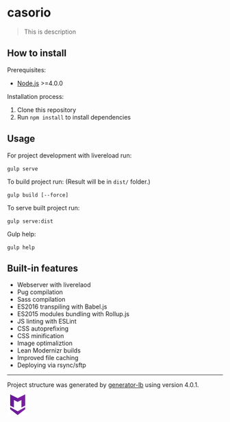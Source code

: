 # casorio

> This is description

## How to install

Prerequisites:

* [Node.js](http://nodejs.org/) >=4.0.0  

Installation process:
1. Clone this repository
2. Run ```npm install``` to install dependencies

## Usage

For project development with livereload run:
```
gulp serve
```

To build project run: (Result will be in ```dist/``` folder.)
```
gulp build [--force]
```

To serve built project run:
```
gulp serve:dist
```

Gulp help:
```
gulp help
```


## Built-in features

* Webserver with liverelaod
* Pug compilation
* Sass compilation
* ES2016 transpiling with Babel.js
* ES2015 modules bundling with Rollup.js
* JS linting with ESLint
* CSS autoprefixing
* CSS minification
* Image optimaliztion
* Lean Modernizr builds
* Improved file caching
* Deploying via rsync/sftp


---

Project structure was generated by [generator-lb](https://github.com/lightingbeetle/generator-lb) using version 4.0.1.  

[![Lighting Beetle](https://github.com/adam-p/markdown-here/raw/master/src/common/images/icon48.png "Lighting Beetle")](http://www.lbstudio.sk)